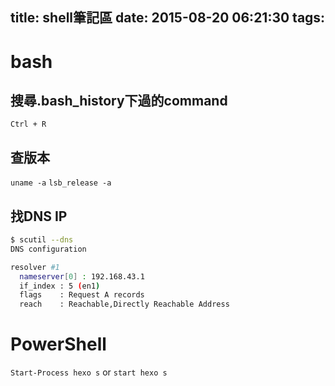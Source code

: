 title: shell筆記區
date: 2015-08-20 06:21:30
tags:
---
<!-- toc -->

# bash
## 搜尋.bash_history下過的command
`Ctrl + R`

## 查版本
`uname -a`
`lsb_release -a`

## 找DNS IP
```bash
$ scutil --dns
DNS configuration

resolver #1
  nameserver[0] : 192.168.43.1
  if_index : 5 (en1)
  flags    : Request A records
  reach    : Reachable,Directly Reachable Address
```

# PowerShell
`Start-Process hexo s` or `start hexo s`

